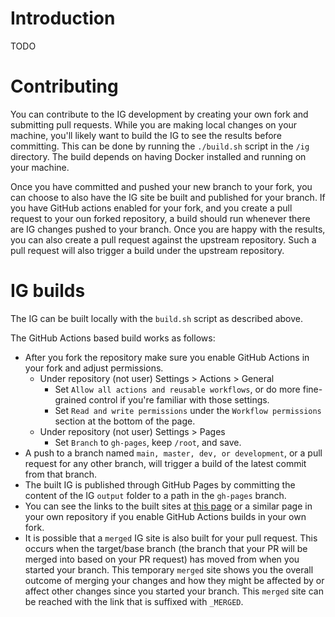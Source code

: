 # Introduction

TODO

# Contributing

You can contribute to the IG development by creating your own fork and submitting pull requests. While you are making local changes on your machine, you'll likely want to build the IG to see the results before committing.  This can be done by running the `./build.sh` script in the `/ig` directory. The build depends on having Docker installed and running on your machine.

Once you have committed and pushed your new branch to your fork, you can choose to also have the IG site be built and published for your branch. If you have GitHub actions enabled for your fork, and you create a pull request to your oun forked repository, a build should run whenever there are IG changes pushed to your branch. Once you are happy with the results, you can also create a pull request against the upstream repository. Such a pull request will also trigger a build under the upstream repository.

# IG builds

The IG can be built locally with the `build.sh` script as described above.

The GitHub Actions based build works as follows:
* After you fork the repository make sure you enable GitHub Actions in your fork and adjust permissions.
  * Under repository (not user) Settings > Actions > General
    * Set `Allow all actions and reusable workflows`, or do more fine-grained control if you're familiar with those settings.
    * Set `Read and write permissions` under the `Workflow permissions` section at the bottom of the page.
  * Under repository (not user) Settings > Pages
    * Set `Branch` to `gh-pages`, keep `/root`, and save. 
* A push to a branch named `main, master, dev, or development`, or a pull request for any other branch, will trigger a build of the latest commit from that branch.
* The built IG is published through GitHub Pages by committing the content of the IG `output` folder to a path in the `gh-pages` branch.
* You can see the links to the built sites at [this page](https://github.com/phenopackets/core-ig/blob/gh-pages/IG_BUILDS.md) or a similar page in your own repository if you enable GitHub Actions builds in your own fork.
* It is possible that a `merged` IG site is also built for your pull request. This occurs when the target/base branch (the branch that your PR will be merged into based on your PR request) has moved from when you started your branch. This temporary `merged` site shows you the overall outcome of merging your changes and how they might be affected by or affect other changes since you started your branch. This `merged` site can be reached with the link that is suffixed with `_MERGED`.
